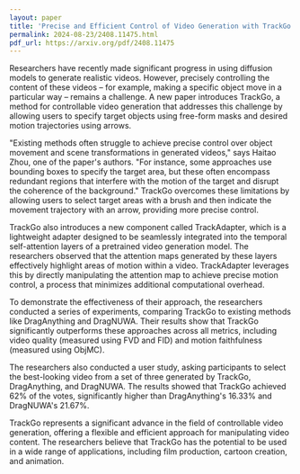 ```yaml
---
layout: paper
title: 'Precise and Efficient Control of Video Generation with TrackGo'
permalink: 2024-08-23/2408.11475.html
pdf_url: https://arxiv.org/pdf/2408.11475
---
```


Researchers have recently made significant progress in using diffusion models to generate realistic videos.  However, precisely controlling the content of these videos – for example, making a specific object move in a particular way – remains a challenge.  A new paper introduces TrackGo, a method for controllable video generation that addresses this challenge by allowing users to specify target objects using free-form masks and desired motion trajectories using arrows.

"Existing methods often struggle to achieve precise control over object movement and scene transformations in generated videos," says Haitao Zhou, one of the paper's authors.  "For instance, some approaches use bounding boxes to specify the target area, but these often encompass redundant regions that interfere with the motion of the target and disrupt the coherence of the background."  TrackGo overcomes these limitations by allowing users to select target areas with a brush and then indicate the movement trajectory with an arrow, providing more precise control.

TrackGo also introduces a new component called TrackAdapter, which is a lightweight adapter designed to be seamlessly integrated into the temporal self-attention layers of a pretrained video generation model. The researchers observed that the attention maps generated by these layers effectively highlight areas of motion within a video.  TrackAdapter leverages this by directly manipulating the attention map to achieve precise motion control, a process that minimizes additional computational overhead.

To demonstrate the effectiveness of their approach, the researchers conducted a series of experiments, comparing TrackGo to existing methods like DragAnything and DragNUWA.  Their results show that TrackGo significantly outperforms these approaches across all metrics, including video quality (measured using FVD and FID) and motion faithfulness (measured using ObjMC).

The researchers also conducted a user study, asking participants to select the best-looking video from a set of three generated by TrackGo, DragAnything, and DragNUWA. The results showed that TrackGo achieved 62% of the votes, significantly higher than DragAnything's 16.33% and DragNUWA's 21.67%.

TrackGo represents a significant advance in the field of controllable video generation, offering a flexible and efficient approach for manipulating video content.  The researchers believe that TrackGo has the potential to be used in a wide range of applications, including film production, cartoon creation, and animation.